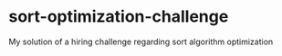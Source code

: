 # sort-optimization-challenge
My solution of a hiring challenge regarding sort algorithm optimization
